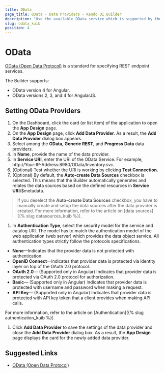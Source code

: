 ```yaml
---
title: OData
page_title: OData - Data Providers - Kendo UI Builder
description: "Use the available OData service which is supported by the Kendo UI Builder tool for creating and managing Angular and AngularJS-based web applications."
slug: odata_kuib
position: 4
---
```


# OData

[OData (Open Data Protocol)](http://www.odata.org/getting-started/basic-tutorial/) is a standard for specifying REST endpoint services.

The Builder supports:
* OData version 4 for Angular.
* OData versions 2, 3, and 4 for AngularJS.

## Setting OData Providers

1. On the Dashboard, click the card (or list item) of the application to open the **App Design** page.
1. On the **App Design** page, click **Add Data Provider**. As a result, the **Add Data Provider** dialog box appears.
1. Select among the **OData**, **Generic REST**, and **Progress Data** data providers.
1. In **Name**, provide the name of the data provider.
1. In **Service URI**, enter the URI of the OData Service. For example, http://Your-IP-Address:8980/OData/Inventory.svc.
1. (Optional) Test whether the URI is working by clicking **Test Connection**.
1. (Optional) By default, the **Auto-create Data Sources** checkbox is selected. This means that the Builder automatically generates and relates the data sources based on the defined resources in **Service URI**/$metadata.

  > If you deselect the **Auto-create Data Sources** checkbox, you have to manually create and setup the data sources after the data provider is created. For more information, refer to the article on [data sources]({% slug datasources_kuib %}).

1. In **Authentication Type**, select the security model for the service and catalog URI. The model has to match the authentication model of the web application (web server) which provides the data object service. All authentication types strictly follow the protocols specifications.

  * **None**&mdash;Indicates that the provider data is not protected with authentication.
  * **OpenID Connect**&mdash;Indicates that provider data is protected via identity layer on top of the OAuth 2.0 protocol.
  * **OAuth 2.0**&mdash; (Supported only in Angular) Indicates that provider data is protected via OAuth 2.0 protocol for authorization.
  * **Basic**&mdash; (Supported only in Angular) Indicates that provider data is protected with username and password when making a request.
  * **API Key**&mdash; (Supported only in Angular) Indicates that provider data is protected with API key token that a client provides when making API calls.

  For more information, refer to the article on [Authentication]({% slug authentication_kuib %}).

1. Click **Add Data Provider** to save the settings of the data provider and close the **Add Data Provider** dialog box. As a result, the **App Design** page displays the card for the newly added data provider.

## Suggested Links

* [OData (Open Data Protocol)](http://www.odata.org/getting-started/basic-tutorial/)
